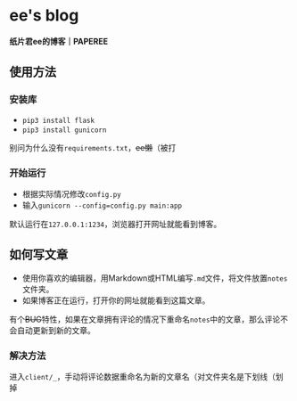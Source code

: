 # ee's blog
**纸片君ee的博客｜PAPEREE**

## 使用方法
### 安装库
- `pip3 install flask`
- `pip3 install gunicorn`

别问为什么没有`requirements.txt`，~~ee懒~~（被打

### 开始运行
- 根据实际情况修改`config.py`
- 输入`gunicorn --config=config.py main:app`

默认运行在`127.0.0.1:1234`，浏览器打开网址就能看到博客。

## 如何写文章
- 使用你喜欢的编辑器，用Markdown或HTML编写`.md`文件，将文件放置`notes`文件夹。
- 如果博客正在运行，打开你的网址就能看到这篇文章。

有个~~BUG~~特性，如果在文章拥有评论的情况下重命名`notes`中的文章，那么评论不会自动更新到新的文章。  

### 解决方法
进入`client/_`，手动将评论数据重命名为新的文章名（对文件夹名是下划线（划掉
